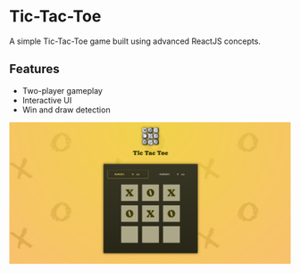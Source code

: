 # Tic-Tac-Toe

A simple Tic-Tac-Toe game built using advanced ReactJS concepts.

## Features

- Two-player gameplay
- Interactive UI
- Win and draw detection

![Game Snapshot](https://raw.githubusercontent.com/uzairahmedkayani/tic-tac-toe/main/src/assets/image.png)